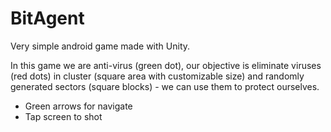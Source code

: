 # BitAgent
Very simple android game made with Unity.

In this game we are anti-virus (green dot), our objective is eliminate viruses (red dots) in cluster (square area with customizable size) and randomly generated sectors (square blocks) - we can use them to protect ourselves.

* Green arrows for navigate
* Tap screen to shot
